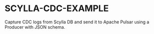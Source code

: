 # SCYLLA-CDC-EXAMPLE


Capture CDC logs from Scylla DB and send it to Apache Pulsar using a Producer with JSON schema.
